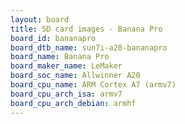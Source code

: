 ```yaml
---
layout: board
title: SD card images - Banana Pro
board_id: bananapro
board_dtb_name: sun7i-a20-bananapro
board_name: Banana Pro
board_maker_name: LeMaker
board_soc_name: Allwinner A20
board_cpu_name: ARM Cortex A7 (armv7)
board_cpu_arch_isa: armv7
board_cpu_arch_debian: armhf
---
```

